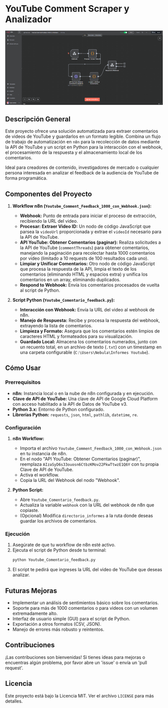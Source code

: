 # YouTube Comment Scraper y Analizador

![YouTube Comment Scraper](/imagenes/YouTube%20Comment%20Scraper.png)

## Descripción General

Este proyecto ofrece una solución automatizada para extraer comentarios de videos de YouTube y guardarlos en un formato legible. Combina un flujo de trabajo de automatización en `n8n` para la recolección de datos mediante la API de YouTube y un script en Python para la interacción con el webhook, el procesamiento de la respuesta y el almacenamiento local de los comentarios.

Ideal para creadores de contenido, investigadores de mercado o cualquier persona interesada en analizar el feedback de la audiencia de YouTube de forma programática.

## Componentes del Proyecto

1.  **Workflow n8n (`Youtube_Comment_Feedback_1000_con_Webhook.json`):**
    * **Webhook:** Punto de entrada para iniciar el proceso de extracción, recibiendo la URL del video.
    * **Procesar: Extraer Video ID:** Un nodo de código JavaScript que parsea la `videoUrl` proporcionada y extrae el `videoId` necesario para la API de YouTube.
    * **API YouTube: Obtener Comentarios (paginar):** Realiza solicitudes a la API de YouTube (`commentThreads`) para obtener comentarios, manejando la paginación para recolectar hasta 1000 comentarios por video (limitado a 10 requests de 100 resultados cada uno).
    * **Limpiar y Unificar Comentarios:** Otro nodo de código JavaScript que procesa la respuesta de la API, limpia el texto de los comentarios (eliminando HTML y espacios extra) y unifica los comentarios en un array, eliminando duplicados.
    * **Respond to Webhook:** Envía los comentarios procesados de vuelta al script de Python.

2.  **Script Python (`Youtube_Comentario_feedback.py`):**
    * **Interacción con Webhook:** Envía la URL del video al webhook de n8n.
    * **Manejo de Respuesta:** Recibe y procesa la respuesta del webhook, extrayendo la lista de comentarios.
    * **Limpieza y Formato:** Asegura que los comentarios estén limpios de caracteres HTML y formateados para su visualización.
    * **Guardado Local:** Almacena los comentarios numerados, junto con un recuento total, en un archivo de texto (`.txt`) con un timestamp en una carpeta configurable (`C:\Users\Nebula\Informes Youtube`).

## Cómo Usar

### Prerrequisitos

* **n8n:** Instancia local o en la nube de n8n configurada y en ejecución.
* **Clave de API de YouTube:** Una clave de API de Google Cloud Platform con acceso habilitado a la API de Datos de YouTube v3.
* **Python 3.x:** Entorno de Python configurado.
* **Librerías Python:** `requests`, `json`, `html`, `pathlib`, `datetime`, `re`.

### Configuración

1.  **n8n Workflow:**
    * Importa el archivo `Youtube_Comment_Feedback_1000_con_Webhook.json` en tu instancia de n8n.
    * En el nodo "API YouTube: Obtener Comentarios (paginar)", reemplaza `AIzaSyD6s33ouosn6CtbzKMov22PkwTtwzE1Q6Y` con tu propia Clave de API de YouTube.
    * Activa el workflow.
    * Copia la URL del Webhook del nodo "Webhook".

2.  **Python Script:**
    * Abre `Youtube_Comentario_feedback.py`.
    * Actualiza la variable `webhook` con la URL del webhook de n8n que copiaste.
    * (Opcional) Modifica `directorio_informes` a la ruta donde deseas guardar los archivos de comentarios.

### Ejecución

1.  Asegúrate de que tu workflow de n8n esté activo.
2.  Ejecuta el script de Python desde tu terminal:
    ```bash
    python Youtube_Comentario_feedback.py
    ```
3.  El script te pedirá que ingreses la URL del video de YouTube que deseas analizar.

## Futuras Mejoras

* Implementar un análisis de sentimientos básico sobre los comentarios.
* Soporte para más de 1000 comentarios o para videos con un volumen extremadamente alto.
* Interfaz de usuario simple (GUI) para el script de Python.
* Exportación a otros formatos (CSV, JSON).
* Manejo de errores más robusto y reintentos.

## Contribuciones

¡Las contribuciones son bienvenidas! Si tienes ideas para mejoras o encuentras algún problema, por favor abre un 'issue' o envía un 'pull request'.

## Licencia

Este proyecto está bajo la Licencia MIT. Ver el archivo `LICENSE` para más detalles.
